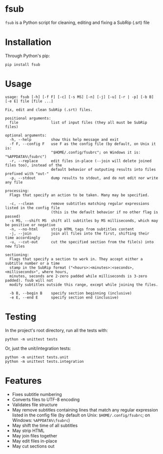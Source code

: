 # fsub
`fsub` is a Python script for cleaning, editing and fixing a SubRip (.srt) file

# Installation
Through Python's pip:
```
pip install fsub
```

# Usage
```
usage: fsub [-h] [-f F] [-c] [-s MS] [-n] [-j] [-u] [-r | -p] [-b B] [-e E] file [file ...]

Fix, edit and clean SubRip (.srt) files.

positional arguments:
  file               list of input files (they all must be SubRip files)

optional arguments:
  -h, --help         show this help message and exit
  -f F, --config F   use F as the config file (by default, on Unix it is:
                     "$HOME/.config/fsubrc"; on Windows it is: "%APPDATA%\fsubrc")
  -r, --replace      edit files in-place (--join will delete joined files too), instead of the
                     default behavior of outputing results into files prefixed with "out-"
  -p, --stdout       dump results to stdout, and do not edit nor write any file

processing:
  Flags that specify an action to be taken. Many may be specified.

  -c, --clean        remove subtitles matching regular expressions listed in the config file
                     (this is the default behavior if no other flag is passed)
  -s MS, --shift MS  shift all subtitles by MS milliseconds, which may be positive or negative
  -n, --no-html      strip HTML tags from subtitles content
  -j, --join         join all files into the first, shifting their time accordingly
  -u, --cut-out      cut the specified section from the file(s) into new files

sectioning:
  Flags that specify a section to work in. They accept either a subtitle number or a time
  stamp in the SubRip format ("<hours>:<minutes>:<seconds>,<milliseconds>", where hours,
  minutes, seconds are 2-zero padded while milliseconds is 3-zero padded). fsub will not
  modify subtitles outside this range, except while joining the files.

  -b B, --begin B    specify section beginning (inclusive)
  -e E, --end E      specify section end (inclusive)
```

# Testing
In the project's root directory, run all the tests with:
```
python -m unittest tests
```
Or, just the unit/integration tests:
```
python -m unittest tests.unit
python -m unittest tests.integration
```

# Features
- Fixes subtitle numbering
- Converts files to UTF-8 encoding
- Validates file structure
- May remove subtitles containing lines that match any regular expression listed in the config file (by default on Unix: `$HOME/.config/fsubrc`; on Windows: `%APPDATA%\fsubrc`)
- May shift the time of all subtitles
- May strip HTML
- May join files together
- May edit files in-place
- May cut sections out
